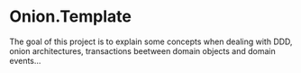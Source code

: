 # Onion.Template

The goal of this project is to explain some concepts when dealing with DDD, onion architectures, transactions beetween domain objects and domain events...
